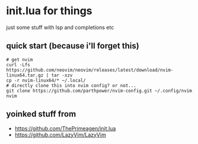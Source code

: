 # init.lua for things


just some stuff with lsp and completions etc

## quick start (because i'll forget this)

```shell
# get nvim
curl -Lfs https://github.com/neovim/neovim/releases/latest/download/nvim-linux64.tar.gz | tar -xzv
cp -r nvim-linux64/* ~/.local/
# directly clone this into nvim config? or not...
git clone https://github.com/parthpower/nvim-config.git ~/.config/nvim
nvim
```

## yoinked stuff from

- https://github.com/ThePrimeagen/init.lua
- https://github.com/LazyVim/LazyVim

